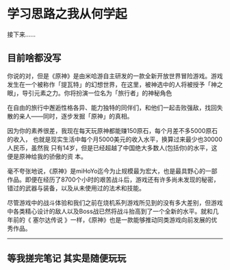 # 学习思路之我从何学起

接下来......

## 目前啥都没写 

你说的对，但是《原神》是由米哈游自主研发的一款全新开放世界冒险游戏。游戏发生在一个被称作「提瓦特」的幻想世界，在这里，被神选中的人将被授予「神之眼」，导引元素之力。你将扮演一位名为「旅行者」的神秘角色

在自由的旅行中邂逅性格各异、能力独特的同伴们，和他们一起击败强敌，找回失散的亲人——同时，逐步发掘「原神」的真相。

因为你的素养很差，我现在每天玩原神都能赚150原石，每个月差不多5000原石的收入， 也就是现实生活中每个月5000美元的收入水平，换算过来最少也30000人民币，虽然我 只有14岁，但是已经超越了中国绝大多数人(包括你)的水平，这便是原神给我的骄傲的资 本。

毫不夸张地说，《原神》是miHoYo迄今为止规模最为宏大，也是最具野心的一部作品。即便在经历了8700个小时的艰苦战斗后，游戏还有许多尚未发现的秘密，错过的武器与装备，以及从未使用过的法术和技能。

尽管游戏中的战斗体验和我们之前在烧机系列游戏所见到的没有多大差别，但游戏中各类精心设计的敌人以及Boss战已然将战斗抬高到了一个全新的水平。就和几年前的《 塞尔达传说 》一样，《原神》也是一款能够推动同类游戏向前发展的优秀作品。


---

## 等我搓完笔记 其实是随便玩玩
